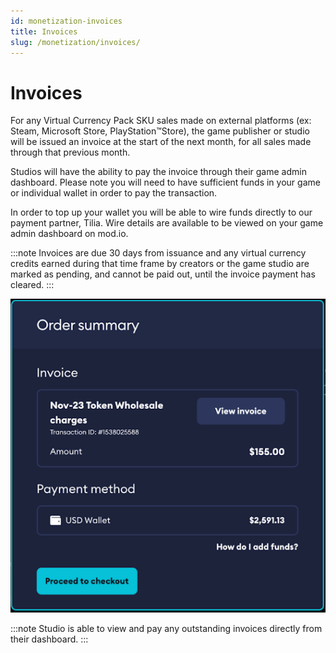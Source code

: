 ```yaml
---
id: monetization-invoices
title: Invoices
slug: /monetization/invoices/
---
```


# Invoices

For any Virtual Currency Pack SKU sales made on external platforms (ex: Steam, Microsoft Store, PlayStation™Store), the game publisher or studio will be issued an invoice at the start of the next month, for all sales made through that previous month.

Studios will have the ability to pay the invoice through their game admin dashboard. Please note you will need to have sufficient funds in your game or individual wallet in order to pay the transaction.

In order to top up your wallet you will be able to wire funds directly to our payment partner, Tilia. Wire details are available to be viewed on your game admin dashboard on mod.io.

:::note
Invoices are due 30 days from issuance and any virtual currency credits earned during that time frame by creators or the game studio are marked as pending, and cannot be paid out, until the invoice payment has cleared.
:::

![Invoice Pay Flow](images/invoice-pay.png)

:::note
Studio is able to view and pay any outstanding invoices directly from their dashboard.
:::
